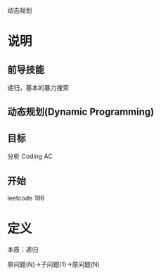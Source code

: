 动态规划

# 说明

## 前导技能

递归，基本的暴力搜索

## 动态规划(Dynamic Programming)

## 目标

分析  Coding   AC

## 开始

leetcode 198



# 定义

本质：递归

原问题(N)->子问题(1)->原问题(N)

